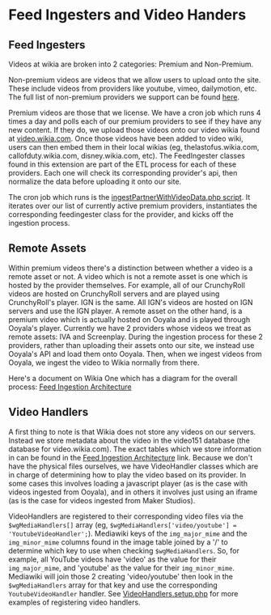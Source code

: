 # Feed Ingesters and Video Handers
## Feed Ingesters
Videos at wikia are broken into 2 categories: Premium and Non-Premium.

Non-premium videos are videos that we allow users to upload onto the site. These include videos from providers like youtube,
vimeo, dailymotion, etc. The full list of non-premium providers we support can be found [here](https://one.wikia-inc.com/wiki/Video/Video_Providers).

Premium videos are those that we license. We have a cron job which runs 4 times a day and polls each of our premium providers
to see if they have any new content. If they do, we upload those videos onto our video wikia found at [video.wikia.com](video.wikia.com).
Once those videos have been added to video wiki, users can then embed them in their local wikias (eg, thelastofus.wikia.com,
callofduty.wikia.com, disney.wikia.com, etc). The FeedIngester classes found in this extension are part of the ETL process
for each of these providers. Each one will check its corresponding provider's api, then normalize the data before uploading
it onto our site.

The cron job which runs is the [ingestPartnerWithVideoData.php script](https://github.com/Wikia/app/blob/dev/maintenance/wikia/ingestPartnerVideoWithData.php).
It iterates over our list of currently active premium providers, instantiates the corresponding feedingester class for
the provider, and kicks off the ingestion process.

## Remote Assets
Within premium videos there's a distinction between whether a video is a remote asset or not. A video which is not a
remote asset is one which is hosted by the provider themselves. For example, all of our CrunchyRoll videos are hosted
on CrunchyRoll servers and are played using CrunchyRoll's player. IGN is the same. All IGN's videos are hosted on IGN
servers and use the IGN player. A remote asset on the other hand, is a premium video which is actually hosted on Ooyala
and is played through Ooyala's player. Currently we have 2 providers whose videos we treat as remote assets: IVA and
Screenplay. During the ingestion process for these 2 providers, rather than uploading their assets onto our site, we instead
use Ooyala's API and load them onto Ooyala. Then, when we ingest videos from Ooyala, we ingest the video to Wikia normally
from there.

Here's a document on Wikia One which has a diagram for the overall process:
[Feed Ingestion Architecture]( https://one.wikia-inc.com/wiki/Video/Technical_Documentation/Feed_Ingestion_Architecture?file=Ingestion.jpg)

## Video Handlers
A first thing to note is that Wikia does not store any videos on our servers. Instead we store metadata about the video in
the video151 database (the database for video.wikia.com). The exact tables which we store information in can be found in
the [Feed Ingestion Architecture](https://one.wikia-inc.com/wiki/Video/Technical_Documentation/Feed_Ingestion_Architecture) link.
Because we don't have the physical files ourselves, we have VideoHandler classes which are in charge of determining how to
play the video based on its provider. In some cases this involves loading a javascript player (as is the case with videos
ingested from Ooyala), and in others it involves just using an iframe (as is the case for videos ingested from Maker Studios).

VideoHandlers are registered to their corresponding video files via the `$wgMediaHandlers[]` array (eg, `$wgMediaHandlers['video/youtube'] = 'YoutubeVideoHandler';`).
Mediawiki keys of the `img_major_mime` and the `img_minor_mime` columns found in the image table joined by a '/' to
determine which key to use when checking `$wgMediaHandlers`. So, for example, all YouTube videos have 'video' as
the value for their `img_major_mime`, and 'youtube' as the value for their `img_minor_mime`. Mediawiki will join those
2 creating 'video/youtube' then look in the `$wgMediaHandlers` array for that key and use the corresponding
`YoutubeVideoHandler` handler. See
[VideoHandlers.setup.php](https://github.com/Wikia/app/blob/dev/extensions/wikia/VideoHandlers/VideoHandlers.setup.php)
for more examples of registering video handlers.
